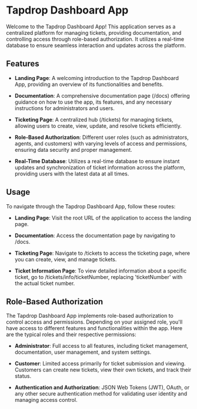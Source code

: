 # Tapdrop Dashboard App

Welcome to the Tapdrop Dashboard App! This application serves as a centralized platform for managing tickets, providing documentation, and controlling access through role-based authorization. It utilizes a real-time database to ensure seamless interaction and updates across the platform.

## Features

- **Landing Page**: A welcoming introduction to the Tapdrop Dashboard App, providing an overview of its functionalities and benefits.

- **Documentation**: A comprehensive documentation page (/docs) offering guidance on how to use the app, its features, and any necessary instructions for administrators and users.

- **Ticketing Page**: A centralized hub (/tickets) for managing tickets, allowing users to create, view, update, and resolve tickets efficiently.

- **Role-Based Authorization**: Different user roles (such as administrators, agents, and customers) with varying levels of access and permissions, ensuring data security and proper management.

- **Real-Time Database**: Utilizes a real-time database to ensure instant updates and synchronization of ticket information across the platform, providing users with the latest data at all times.

## Usage

To navigate through the Tapdrop Dashboard App, follow these routes:

- **Landing Page**: Visit the root URL of the application to access the landing page.
  
- **Documentation**: Access the documentation page by navigating to /docs.

- **Ticketing Page**: Navigate to /tickets to access the ticketing page, where you can create, view, and manage tickets.

- **Ticket Information Page**: To view detailed information about a specific ticket, go to /tickets/info/ticketNumber, replacing 'ticketNumber' with the actual ticket number.

## Role-Based Authorization

The Tapdrop Dashboard App implements role-based authorization to control access and permissions. Depending on your assigned role, you'll have access to different features and functionalities within the app. Here are the typical roles and their respective permissions:

- **Administrator**: Full access to all features, including ticket management, documentation, user management, and system settings.

- **Customer**: Limited access primarily for ticket submission and viewing. Customers can create new tickets, view their own tickets, and track their status.

- **Authentication and Authorization**: JSON Web Tokens (JWT), OAuth, or any other secure authentication method for validating user identity and managing access control.

